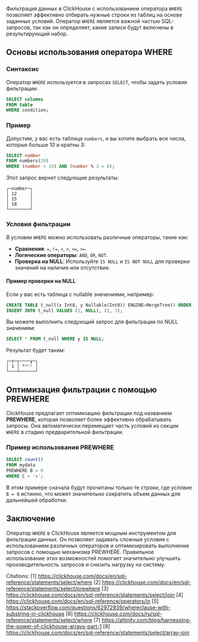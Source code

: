 Фильтрация данных в ClickHouse с использованием оператора `WHERE` позволяет эффективно отбирать нужные строки из таблиц на основе заданных условий. Оператор `WHERE` является важной частью SQL-запросов, так как он определяет, какие записи будут включены в результирующий набор.

## Основы использования оператора WHERE

### Синтаксис

Оператор `WHERE` используется в запросах `SELECT`, чтобы задать условия фильтрации:

```sql
SELECT columns
FROM table
WHERE condition;
```

### Пример

Допустим, у вас есть таблица `numbers`, и вы хотите выбрать все числа, которые больше 10 и кратны 3:

```sql
SELECT number 
FROM numbers(20) 
WHERE (number > 10) AND (number % 3 = 0);
```

Этот запрос вернет следующие результаты:

```
┌─number─┐
│ 12     │
│ 15     │
│ 18     │
└────────┘
```

### Условия фильтрации

В условии `WHERE` можно использовать различные операторы, такие как:

- **Сравнения**: `=`, `!=`, `<`, `>`, `<=`, `>=`.
- **Логические операторы**: `AND`, `OR`, `NOT`.
- **Проверка на NULL**: Используйте `IS NULL` и `IS NOT NULL` для проверки значений на наличие или отсутствие.

#### Пример проверки на NULL

Если у вас есть таблица с nullable значениями, например:

```sql
CREATE TABLE t_null(x Int8, y Nullable(Int8)) ENGINE=MergeTree() ORDER BY x;
INSERT INTO t_null VALUES (1, NULL), (2, 3);
```

Вы можете выполнить следующий запрос для фильтрации по NULL значениям:

```sql
SELECT * FROM t_null WHERE y IS NULL;
```

Результат будет таким:

```
┌─x─┬────y─┐
│ 1 │ ᴺᵁᴸᴸ │
└───┴──────┘
```

## Оптимизация фильтрации с помощью PREWHERE

ClickHouse предлагает оптимизацию фильтрации под названием **PREWHERE**, которая позволяет более эффективно обрабатывать запросы. Она автоматически перемещает часть условий из секции `WHERE` в стадию предварительной фильтрации.

### Пример использования PREWHERE

```sql
SELECT count()
FROM mydata 
PREWHERE B = 0 
WHERE C = 'x';
```

В этом примере сначала будут прочитаны только те строки, где условие `B = 0` истинно, что может значительно сократить объем данных для дальнейшей обработки.

## Заключение

Оператор `WHERE` в ClickHouse является мощным инструментом для фильтрации данных. Он позволяет задавать сложные условия с использованием различных операторов и оптимизировать выполнение запросов с помощью механизма PREWHERE. Правильное использование этих возможностей помогает значительно улучшить производительность запросов и снизить нагрузку на систему.

Citations:
[1] https://clickhouse.com/docs/en/sql-reference/statements/select/where
[2] https://clickhouse.com/docs/en/sql-reference/statements/select/prewhere
[3] https://clickhouse.com/docs/en/sql-reference/statements/select/join
[4] https://clickhouse.com/docs/en/sql-reference/operators/in
[5] https://stackoverflow.com/questions/62972939/whereclause-with-substring-in-clickhouse
[6] https://clickhouse.com/docs/ru/sql-reference/statements/select/where
[7] https://altinity.com/blog/harnessing-the-power-of-clickhouse-arrays-part-1
[8] https://clickhouse.com/docs/en/sql-reference/statements/select/array-join